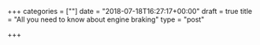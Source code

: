 +++
categories = [""]
date = "2018-07-18T16:27:17+00:00"
draft = true
title = "All you need to know about engine braking"
type = "post"

+++
